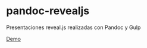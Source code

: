 # pandoc-revealjs

Presentaciones reveal.js realizadas con Pandoc y Gulp

[Demo](https://joseantoniolopezlorenzo.github.io/pandoc-revealjs/)
